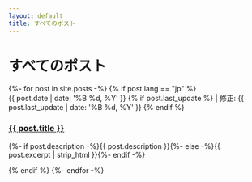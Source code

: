 ```yaml
---
layout: default
title: すべてのポスト
---
```


<div class="home" id="home">
  <h1 class="pageTitle">すべてのポスト</h1>
  <div class="posts noList">
    {%- for post in site.posts -%}
    {% if post.lang == "jp" %}
    <article>
        <span class="date">{{ post.date | date: '%B %d, %Y' }}</span>
        <!-- add update time -->
        {% if post.last_update %}
        <span class="date">| 修正: {{ post.last_update | date: '%B %d, %Y' }}</span>
        {% endif %}
        <h3><a class="post-link" href="{{ post.url }}">{{ post.title }}</a></h3>
        <p>{%- if post.description -%}{{ post.description }}{%- else -%}{{ post.excerpt | strip_html }}{%- endif -%}</p>
    </article>
    {% endif %}
    {%- endfor -%}
  </div>
</div>
